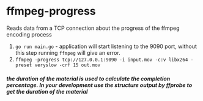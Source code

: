 # ffmpeg-progress

Reads data from a TCP connection about the progress of the ffmpeg encoding process

1. ```go run main.go``` - application will start listening to the 9090 port, without this step running ````ffmpeg```` will give an error.
2. ```ffmpeg -progress tcp://127.0.0.1:9090 -i input.mov -c:v libx264 -preset veryslow -crf 15 out.mov```
##### the duration of the material is used to calculate the completion percentage. In your development use the structure output by ffprobe to get the duration of the material
